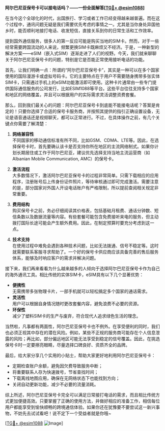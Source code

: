 **阿尔巴尼亚保号卡可以接电话吗？——一份全面解答[[TG💪+ @esim1088](https://t.me/s/esim1088)]**

在当今这个全球化的时代，出国旅行、学习或者工作已经变得越来越普遍。而在这个过程中，通讯问题无疑是我们需要优先考虑的事情之一。尤其是当你身处异国他乡时，能否顺利地接打电话、收发短信，直接关系到你的日常生活和工作效率。

提到国外通信服务，很多人的第一反应可能是购买当地的SIM卡。然而，对于一些经常需要跨国流动的人来说，频繁更换SIM卡既麻烦又不经济。于是，一种新型的解决方案——eSIM（嵌入式SIM）逐渐走进了人们的视野。今天，我们就来聊聊关于阿尔巴尼亚保号卡的问题，特别是它是否能正常使用接听电话的功能。

首先，让我们明确一点：所谓的“阿尔巴尼亚保号卡”，其实是一种可以在多个国家使用的国际漫游卡或虚拟号码卡。它的主要特点在于用户不需要随身携带多张实体SIM卡，只需通过手机上的eSIM功能激活即可使用。这种卡片通常由一些专门提供国际通信服务的公司发行，比如ESIM1088等平台。这些平台往往支持多个国家和地区的网络覆盖，并且可以根据用户的实际需求灵活调整资费套餐。

那么，回到我们最关心的问题：阿尔巴尼亚保号卡到底能不能接电话呢？答案是肯定的！只要你选择了合适的保号卡服务商，并按照其提供的指引正确设置设备，无论是语音通话还是视频聊天，都可以正常进行。不过，在具体操作之前，有几个关键点你需要了解清楚：

1. **网络兼容性**  
   不同国家的移动通信标准有所不同，比如GSM、CDMA、LTE等。因此，在选择保号卡时，首先要确认该卡是否支持你所在地区的主流网络制式。如果你计划长期居住或工作于阿尔巴尼亚，建议优先选择支持当地主流运营商（如Albanian Mobile Communication, AMC）的保号卡。

2. **激活流程**  
   大多数情况下，激活阿尔巴尼亚保号卡的过程非常简单。只需下载相应的应用程序，注册账号后上传身份证件照片，等待审核通过即可完成激活。需要注意的是，部分国家对外国人开设电话账户有严格限制，所以提前查阅相关规定非常重要。

3. **费用结构**  
   购买保号卡之前，务必仔细阅读其价格表，包括基础月租费、通话分钟数、短信条数以及数据流量等内容。有些套餐可能包含免费接听来电的服务，但主动拨打国际长途可能会产生额外费用。因此，在制定预算时要充分考虑到这一点。

4. **技术支持**  
   在使用过程中难免会遇到各种技术问题，比如无法拨通、信号不稳定等。这时就需要联系客服寻求帮助了。一个好的保号卡供应商应该具备完善的售后服务体系，能够及时响应客户的需求并解决问题。

接下来，我们再来看看为什么越来越多的人倾向于选择阿尔巴尼亚保号卡作为自己的海外通讯工具。相比传统的实体SIM卡，eSIM具有以下几个显著优势：

- **便携性**  
  无需携带多张物理卡片，一部手机就可以轻松搞定多个国家的通话需求。
- **灵活性**  
  用户可以根据自身情况随时更改套餐内容，避免浪费不必要的资源。
- **环保性**  
  减少了塑料SIM卡的生产与废弃，符合现代人追求绿色生活的理念。

当然啦，凡事都有两面性，阿尔巴尼亚保号卡也不例外。在享受便利的同时，我们也必须正视其中存在的潜在风险。例如，某些不正规的服务商可能存在个人信息泄露的风险；再比如，部分偏远地区可能无法享受到稳定的信号覆盖。因此，在挑选保号卡时一定要擦亮眼睛，尽量选择口碑良好、资质齐全的品牌。

最后，给大家分享几个实用的小贴士，帮助大家更好地利用阿尔巴尼亚保号卡：

- 定期检查账户余额，避免因欠费导致服务中断；
- 将重要联系人存为快速拨号，节省查找时间；
- 下载离线地图应用，确保在无网络状态下也能找到方向；
- 关闭自动更新功能，减少不必要的流量消耗。

综上所述，阿尔巴尼亚保号卡完全可以满足日常接打电话的需求，而且相比传统方式更加便捷高效。只要掌握了正确的使用方法，并做好相应的准备工作，相信每位用户都能享受到愉快顺畅的跨境通信体验。如果你还在犹豫要不要尝试这一新兴事物，不妨先去试试看吧！说不定下一个受益者就是你哦~

[[TG💪+ @esim1088](https://t.me/s/esim1088) ![Image](https://i.postimg.cc/4NQfJmqS/Snipaste-2025-05-13-00-14-12.png)]